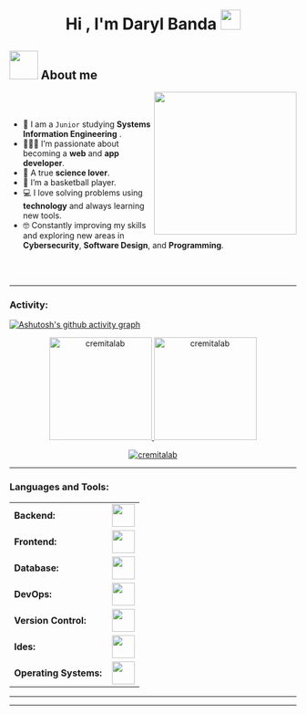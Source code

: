 <h1 align="center">Hi , I'm Daryl Banda <img src="https://media.giphy.com/media/hvRJCLFzcasrR4ia7z/giphy.gif" width="35"></h1>


	
## <picture><img src = "https://github.com/7oSkaaa/7oSkaaa/blob/main/Images/about_me.gif?raw=true" width = 50px></picture> About me

<picture> <img align="right" src="https://github.com/7oSkaaa/7oSkaaa/blob/main/Images/Right_Side.gif?raw=true" width = 250px></picture>

<br><br>

- :school: I am a `Junior` studying **Systems Information Engineering** .
- 👩🏻‍💻 I’m passionate about becoming a **web** and **app developer**.
- 🔬 A true **science lover**.
- 🏀 I’m a basketball player.
- :computer: I love solving problems using **technology** and always learning new tools.
- :nerd_face: Constantly improving my skills and exploring new areas in **Cybersecurity**, **Software Design**, and **Programming**.

<br>
 <br>


------

<h3 align="left">Activity:</h3>

[![Ashutosh's github activity graph](https://github-readme-activity-graph.vercel.app/graph?username=cremitalab&bg_color=100f0f&color=4c5e9e&line=4c569e&point=403e41&area=true&hide_border=true)](https://github.com/cremitalab/github-readme-activity-graph)

<div align="center">
  <a href="https://github.com/cremitalab">
    <img height="180em" src="https://github-readme-stats.vercel.app/api/top-langs?username=cremitalab&show_icons=true&locale=en&layout=compact&theme=tokyonight" alt="cremitalab"/>
    <img height="180em" src="https://github-readme-stats.vercel.app/api?username=cremitalab&show_icons=true&locale=en&layout=compact&theme=tokyonight" alt="cremitalab"/>
  </a>
</div>
<p align="center">
  <a href="https://github.com/cremitalab">
    <img src="https://github-readme-streak-stats.herokuapp.com/?user=cremitalab&&theme=tokyonight" alt="cremitalab" />
  </a>
</p>

------
<h3 align="left">Languages and Tools:</h3>
<table>
    <tr>
        <td style="font-weight: bold; padding-right: 10px; vertical-align: center; border: none;">Backend:</td>
        <td><img height="40" src="https://skillicons.dev/icons?i=php,java,cs,net,python,laravel,spring,maven,hibernate,nginx"/></td>
    </tr>
    <tr>
        <td style="font-weight: bold; padding-right: 10px; vertical-align: center;">Frontend:</td>
        <td><img height="40" src="https://skillicons.dev/icons?i=bootstrap,html,css"/></td>
    </tr>
    <tr>
        <td style="font-weight: bold; padding-right: 10px; vertical-align: center; border: none;">Database:</td>
        <td><img height="40" src="https://skillicons.dev/icons?i=mysql,postgresql,mongodb"/></td>
    </tr>
    <tr>
        <td style="font-weight: bold; padding-right: 10px; vertical-align: center; border: none;">DevOps:</td>
        <td><img height="40" src="https://skillicons.dev/icons?i=docker"/></td>
    </tr>
    <tr>
        <td style="font-weight: bold; padding-right: 10px; vertical-align: center; border: none;">Version Control:</td>
        <td><img height="40" src="https://skillicons.dev/icons?i=git,github"/></td>
    </tr>
    <tr>
        <td style="font-weight: bold; padding-right: 10px; vertical-align: center; border: none;">Ides:</td>
        <td><img height="40" src="https://skillicons.dev/icons?i=vscode,eclipse,visualstudio"/></td>
    </tr>
      <tr>
        <td style="font-weight: bold; padding-right: 10px; vertical-align: center; border: none;">Operating Systems:</td>
        <td><img height="40" src="https://skillicons.dev/icons?i=windows,ubuntu,debian,popos"/></td>
    </tr>
</table>

------

------

